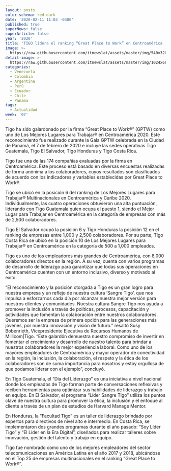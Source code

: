 ```yaml
---
layout: posts
color-schema: red-dark
date: '2020-02-11 11:03 -0400'
published: true
superNews: false
superArticle: false
year: '2020'
title: 'TIGO lidera el ranking “Great Place to Work” en Centroamérica '
image: >-
  https://raw.githubusercontent.com/itnewslat/assets/master/img/540x320/Great-Place-Work-p.jpg
detail-image: >-
  https://raw.githubusercontent.com/itnewslat/assets/master/img/1024x680/Great-Place-Work-g.jpg
categories:
  - Venezuela
  - Colombia
  - Argentina
  - Perú
  - Ecuador
  - Chile
  - Panama
tags:
  - Actualidad
week: '07'
---
```

Tigo ha sido galardonado por la firma “Great Place to Work®” (GPTW) como uno de Los Mejores Lugares para Trabajar® en Centroamérica 2020. Este reconocimiento fue realizado durante la Gala GPTW celebrada en la Ciudad de Panamá, el 7 de febrero de 2020 e incluye las sedes operativas Tigo Guatemala, Tigo El Salvador, Tigo Honduras y Tigo Costa Rica. 

Tigo fue una de las 174 compañías evaluadas por la firma en Centroamérica. Este proceso está basado en diversas encuestas realizadas de forma anónima a los colaboradores, cuyos resultados son clasificados de acuerdo con los indicadores y variables establecidas por Great Place to Work®. 

Tigo se ubicó en la posición 6 del ranking de Los Mejores Lugares para Trabajar® Multinacionales en Centroamérica y Caribe 2020. Individualmente, las cuatro operaciones obtuvieron una alta puntuación, liderando con Tigo Guatemala quien ocupa el puesto 1, siendo el Mejor Lugar para Trabajar en Centroamérica en la categoría de empresas con más de 2,500 colaboradores. 

Tigo El Salvador ocupó la posición 6 y Tigo Honduras la posición 12 en el ranking de empresas entre 1,000 y 2,500 colaboradores. Por su parte, Tigo Costa Rica se ubicó en la posición 10 de Los Mejores Lugares para Trabajar® en Centroamérica en la categoría de 500 a 1,000 empleados.

Tigo es uno de los empleadores más grandes de Centroamérica, con 8,000 colaboradores directos en la región. A su vez, cuenta con varios programas de desarrollo de liderazgo para garantizar que todas sus operaciones en Centroamérica cuenten con un entorno inclusivo, diverso y motivado al éxito. 

“El reconocimiento y la posición otorgada a Tigo es un gran logro para nuestra empresa y un reflejo de nuestra cultura ‘Sangre Tigo’, que nos impulsa a esforzarnos cada día por alcanzar nuestra mejor versión para nuestros clientes y comunidades. Nuestra cultura Sangre Tigo nos ayuda a promover la inclusión a través de políticas, procesos, capacitación y actividades que fomentan la colaboración entre nuestros colaboradores. Queremos ser la empresa de primera opción para las generaciones más jóvenes, por nuestra innovación y visión de futuro.” resaltó Susy Bobenrieth, Vicepresidente Ejecutiva de Recursos Humanos de Millicom|Tigo. “Este galardón demuestra nuestro compromiso de invertir en fomentar el crecimiento y desarrollo de nuestro talento para brindar a nuestros colaboradores la mejor experiencia laboral. Como uno de los mayores empleadores de Centroamérica y mayor operador de conectividad en la región, la inclusión, la colaboración, el respeto y la ética de los colaboradores son de suma importancia para nosotros y estoy orgullosa de que podamos liderar con el ejemplo”, concluyó. 

En Tigo Guatemala, el “Día del Liderazgo” es una iniciativa a nivel nacional donde los empleados de Tigo forman parte de conversaciones reflexivas y reciben herramientas para optimizar sus habilidades de liderazgo y trabajo en equipo. En El Salvador, el programa “Líder Sangre Tigo” utiliza los puntos clave de nuestra cultura para promover la ética, la inclusión y el enfoque al cliente a través de un plan de estudios de Harvard Manage Mentor. 

En Honduras, la “Facultad Tigo” es un taller de liderazgo brindado por expertos para directivos de nivel alto e intermedio. En Costa Rica, se implementaron dos grandes programas durante el año pasado: “Soy Líder Tigo” y “El Líder en la Era Digital”, diseñados para realizar talleres sobre innovación, gestión del talento y trabajo en equipo. 

Tigo fue nombrado como uno de los mejores empleadores del sector telecomunicaciones en América Latina en el año 2017 y 2018, ubicándose en el Top 25 de empresas multinacionales en el ranking “Great Place to Work®”.